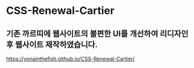 # CSS-Renewal-Cartier

기존 까르띠에 웹사이트의 불편한 UI를 개선하여 리디자인 후 웹사이트 제작하였습니다.
-----
https://yonainthefish.github.io/CSS-Renewal-Cartier/
